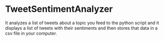 # TweetSentimentAnalyzer
It analyzes a list of tweets about a topic you feed to the python script and it displays a list of tweets with their sentiments and then stores that data in a csv file in your computer.
